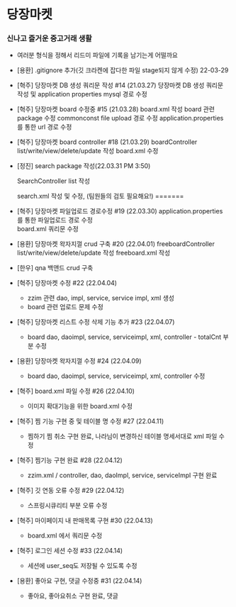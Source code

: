 # 당장마켓

### 신나고 즐거운 중고거래 생활

- 여러분 형식을 정해서 리드미 파일에 기록을 남기는게 어떨까요

- [용환] .gitignore 추가(깃 크라켄에 잡다한 파일 stage되지 않게 수정) 22-03-29

- [혁주] 당장마켓 DB 생성 쿼리문 작성 #14 (21.03.27)
    당장마켓 DB 생성 쿼리문 작성 및 application properties mysql 경로 수정

- [혁주] 당장마켓 board 수정중 #15 (21.03.28)
    board.xml 작성
    board 관련 package 수정
    commonconst file upload 경로 수정
    application.properties 를 통한 url 경로 수정

- [혁주] 당장마켓 board controller #18 (21.03.29)
    boardController list/write/view/delete/update 작성
    board.xml 수정

- [정진] search package 작성(22.03.31 PM 3:50)
  
    SearchController list 작성
    
    search.xml 작성 및 수정, (팀원들의 검토 필요해요!)
=======

- [혁주] 당장마켓 파일업로드 경로수정 #19 (22.03.30)
    application.properties 를 통한 파일업로드 경로 수정  
    board.xml 쿼리문 수정

- [용환] 당장마켓 왁자지껄 crud 구축 #20 (22.04.01)
    freeboardController list/write/view/delete/update 작성
    freeboard.xml 작성     
    
- [한우] qna 백앤드 crud 구축  

- [혁주] 당장마켓 수정 #22 (22.04.04)
    - zzim 관련 dao, impl, service, service impl, xml 생성
    - board 관련 업로드 문제 수정
- [혁주] 당장마켓 리스트 수정 삭제 기능 추가 #23 (22.04.07)
    - board dao, daoimpl, service, serviceimpl, xml, controller - totalCnt 부분 수정

- [용환] 당장마켓 왁자지껄 수정 #24 (22.04.09)
    -  board dao, daoimpl, service, serviceimpl, xml, controller 수정

- [혁주] board.xml 파일 수정 #26 (22.04.10)
    - 이미지 확대기능을 위한 board.xml 수정

- [혁주] 찜 기능 구현 중 및 테이블 명 수정 #27 (22.04.11)
    - 찜하기 찜 취소 구현 완료, 나라님이 변경하신 테이블 명세서대로 xml 파일 수정

- [혁주] 찜기능 구현 완료 #28 (22.04.12)
    - zzim.xml / controller, dao, daoImpl, service, serviceImpl 구현 완료

- [혁주] 깃 연동 오류 수정 #29 (22.04.12)
    - 스프링시큐리티 부분 오류 수정

- [혁주] 마이페이지 내 판매목록 구현 #30 (22.04.13)
    - board.xml 에서 쿼리문 수정

- [혁주] 로그인 세션 수정 #33 (22.04.14)
    - 세션에 user_seq도 저장될 수 있도록 수정

- [용환] 좋아요 구현, 댓글 수정중 #31 (22.04.14)
    - 좋아요, 좋아요취소 구현 완료, 댓글 
